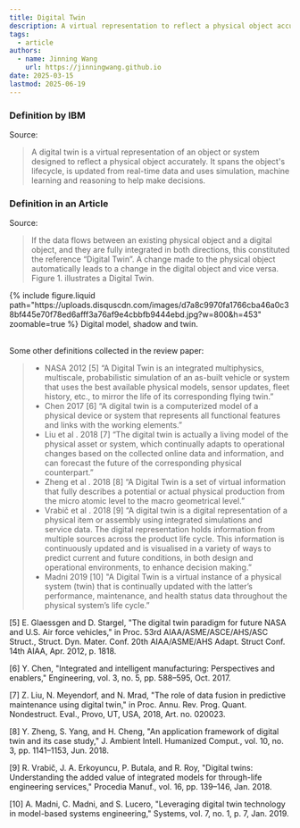 ```yaml
---
title: Digital Twin
description: A virtual representation to reflect a physical object accurately.
tags:
  - article
authors:
  - name: Jinning Wang
    url: https://jinningwang.github.io
date: 2025-03-15
lastmod: 2025-06-19
---
```


### Definition by IBM

Source: <d-cite key="ibm2021what"></d-cite>

> A digital twin is a virtual representation of an object or system designed to reflect a physical object accurately. It spans the object's lifecycle, is updated from real-time data and uses simulation, machine learning and reasoning to help make decisions.

### Definition in an Article

Source: <d-cite key="fuller2020digital"></d-cite>

> If the data flows between an existing physical object and a digital object, and they are fully integrated in both directions, this constituted the reference “Digital Twin”. A change made to the physical object automatically leads to a change in the digital object and vice versa. Figure 1. illustrates a Digital Twin.

<div class="col-sm mt-3 mt-md-0">
    {% include figure.liquid
    path="https://uploads.disquscdn.com/images/d7a8c9970fa1766cba46a0c38bf445e70f78ed6afff3a76af9e4cbbfb9444ebd.jpg?w=800&h=453"
    zoomable=true %}
    Digital model, shadow and twin.
</div>

<br>

Some other definitions collected in the review paper:

> - NASA 2012 [5] “A Digital Twin is an integrated multiphysics, multiscale, probabilistic simulation of an as-built vehicle or system that uses the best available physical models, sensor updates, fleet history, etc., to mirror the life of its corresponding flying twin.”
> - Chen 2017 [6] “A digital twin is a computerized model of a physical device or system that represents all functional features and links with the working elements.”
> - Liu et al . 2018 [7] “The digital twin is actually a living model of the physical asset or system, which continually adapts to operational changes based on the collected online data and information, and can forecast the future of the corresponding physical counterpart.”
> - Zheng et al . 2018 [8] “A Digital Twin is a set of virtual information that fully describes a potential or actual physical production from the micro atomic level to the macro geometrical level.”
> - Vrabič et al . 2018 [9] “A digital twin is a digital representation of a physical item or assembly using integrated simulations and service data. The digital representation holds information from multiple sources across the product life cycle. This information is continuously updated and is visualised in a variety of ways to predict current and future conditions, in both design and operational environments, to enhance decision making.”
> - Madni 2019 [10] "A Digital Twin is a virtual instance of a physical system (twin) that is continually updated with the latter’s performance, maintenance, and health status data throughout the physical system’s life cycle.”

[5] E. Glaessgen and D. Stargel, "The digital twin paradigm for future NASA and U.S. Air force vehicles," in Proc. 53rd AIAA/ASME/ASCE/AHS/ASC Struct., Struct. Dyn. Mater. Conf. 20th AIAA/ASME/AHS Adapt. Struct Conf. 14th AIAA, Apr. 2012, p. 1818.

[6] Y. Chen, "Integrated and intelligent manufacturing: Perspectives and enablers," Engineering, vol. 3, no. 5, pp. 588–595, Oct. 2017.

[7] Z. Liu, N. Meyendorf, and N. Mrad, "The role of data fusion in predictive maintenance using digital twin," in Proc. Annu. Rev. Prog. Quant. Nondestruct. Eval., Provo, UT, USA, 2018, Art. no. 020023.

[8] Y. Zheng, S. Yang, and H. Cheng, "An application framework of digital twin and its case study," J. Ambient Intell. Humanized Comput., vol. 10, no. 3, pp. 1141–1153, Jun. 2018.

[9] R. Vrabič, J. A. Erkoyuncu, P. Butala, and R. Roy, "Digital twins: Understanding the added value of integrated models for through-life engineering services," Procedia Manuf., vol. 16, pp. 139–146, Jan. 2018.

[10] A. Madni, C. Madni, and S. Lucero, "Leveraging digital twin technology in model-based systems engineering," Systems, vol. 7, no. 1, p. 7, Jan. 2019.
